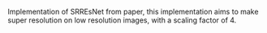 Implementation of SRREsNet from paper, this implementation aims to make super resolution on low resolution images, with a scaling factor of 4.
